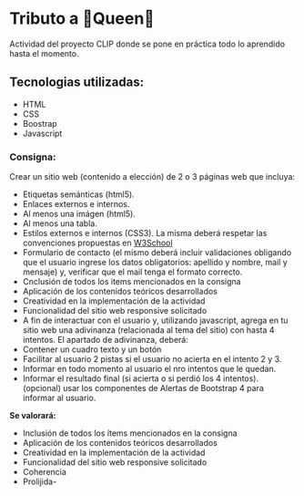 #  Tributo a :crown:Queen:crown:
Actividad del proyecto CLIP  donde se pone en práctica todo lo aprendido hasta el momento.

## Tecnologias utilizadas:
* HTML
* CSS
* Boostrap
* Javascript

### Consigna:
Crear un sitio web (contenido a elección) de 2 o 3 páginas web que incluya:
- Etiquetas semánticas (html5).
- Enlaces externos e internos.
- Al menos una imágen (html5).
- Al menos una tabla.
- Estilos externos e internos (CSS3).
La misma deberá respetar las convenciones propuestas en
[W3School](https://www.w3schools.com/html/html5_syntax.asp)
- Formulario de contacto (el mismo deberá incluir validaciones obligando que el usuario
ingrese los datos obligatorios: apellido y nombre, mail y mensaje) y, verificar que el mail tenga el
formato correcto.
- Cnclusión de todos los items mencionados en la consigna
- Aplicación de los contenidos teóricos desarrollados
- Creatividad en la implementación de la actividad
- Funcionalidad del sitio web responsive solicitado
- A fin de interactuar con el usuario y, utilizando javascript, agrega en tu sitio web una
adivinanza (relacionada al tema del sitio) con hasta 4 intentos.
El apartado de adivinanza, deberá:
-  Contener un cuadro texto y un botón
-  Facilitar al usuario 2 pistas si el usuario no acierta en el intento 2 y 3.
-  Informar en todo momento al usuario el nro intentos que le quedan.
- Informar el resultado final (si acierta o si perdió los 4 intentos).
(opcional) usar los componentes de Alertas de Bootstrap 4 para informar al usuario.

**Se valorará:**
- Inclusión de todos los ítems mencionados en la consigna
- Aplicación de los contenidos teóricos desarrollados
- Creatividad en la implementación de la actividad
- Funcionalidad del sitio web responsive solicitado
- Coherencia
- Prolijida-

